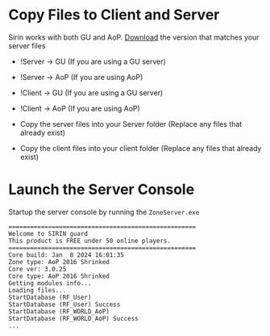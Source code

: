 # Copy Files to Client and Server

Sirin works with both GU and AoP. [Download](quickstart#download)  the version that matches your server files 

- !Server → GU    (If you are using a GU server)
- !Server → AoP  (If you are using AoP)


- !Client → GU    (If you are using a GU server)
- !Client → AoP   (If you are using AoP)


- Copy the server files into your Server folder  (Replace any files that already exist)
- Copy the client files into your client folder  (Replace any files that already exist)


# Launch the Server Console
Startup the server console by running the `ZoneServer.exe` 

```server console
====================================================
Welcome to SIRIN guard
This product is FREE under 50 online players.
====================================================
Core build: Jan  8 2024 16:01:35
Zone type: AoP 2016 Shrinked
Core ver: 3.0.25
Core type: AoP 2016 Shrinked
Getting modules info...
Loading files...
StartDatabase (RF_User)
StartDatabase (RF_User) Success
StartDatabase (RF_WORLD_AoP)
StartDatabase (RF_WORLD_AoP) Success
...
```